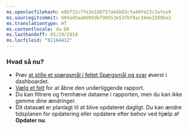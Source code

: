 ```yaml
---
ms.openlocfilehash: e8bf32c7fe3e180757ab6b03cfa40fe23c3afea9
ms.sourcegitcommit: 60dad5aa0d85db790553e537bf8ac34ee3289ba3
ms.translationtype: HT
ms.contentlocale: da-DK
ms.lasthandoff: 05/29/2019
ms.locfileid: "61164412"
---
```

### <a name="what-now"></a>Hvad så nu?
* Prøv [at stille et spørgsmål i feltet Spørgsmål og svar](../consumer/end-user-q-and-a.md) øverst i dashboardet.
* [Vælg et felt](../consumer/end-user-tiles.md) for at åbne den underliggende rapport.
* Du kan filtrere og fremhæve dataene i rapporten, men du kan ikke gemme dine ændringer.
* Dit datasæt er planlagt til at blive opdateret dagligt. Du kan ændre tidsplanen for opdatering eller opdatere efter behov ved hjælp af **Opdater nu**.

